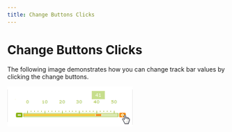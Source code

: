 ```yaml
---
title: Change Buttons Clicks
---
```

# Change Buttons Clicks
The following image demonstrates how you can change track bar values by clicking the change buttons.

![ASPxTrackBar_Change_Buttons_Clicks](../../../images/img16531.gif)